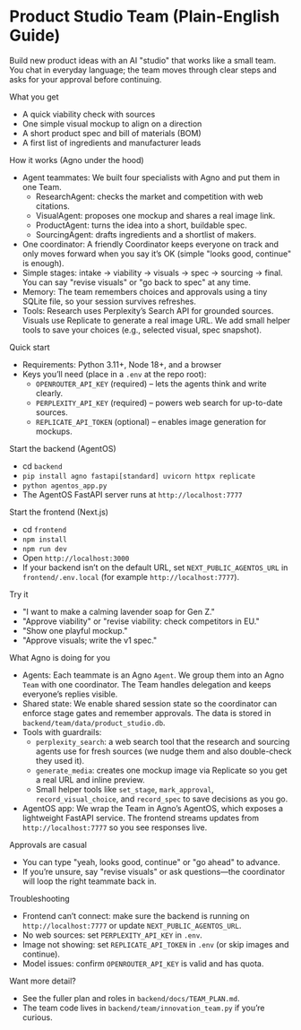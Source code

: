 # Product Studio Team (Plain-English Guide)

Build new product ideas with an AI "studio" that works like a small team. You chat in everyday language; the team moves through clear steps and asks for your approval before continuing.

What you get
- A quick viability check with sources
- One simple visual mockup to align on a direction
- A short product spec and bill of materials (BOM)
- A first list of ingredients and manufacturer leads

How it works (Agno under the hood)
- Agent teammates: We built four specialists with Agno and put them in one Team.
  - ResearchAgent: checks the market and competition with web citations.
  - VisualAgent: proposes one mockup and shares a real image link.
  - ProductAgent: turns the idea into a short, buildable spec.
  - SourcingAgent: drafts ingredients and a shortlist of makers.
- One coordinator: A friendly Coordinator keeps everyone on track and only moves forward when you say it’s OK (simple "looks good, continue" is enough).
- Simple stages: intake → viability → visuals → spec → sourcing → final. You can say "revise visuals" or "go back to spec" at any time.
- Memory: The team remembers choices and approvals using a tiny SQLite file, so your session survives refreshes.
- Tools: Research uses Perplexity’s Search API for grounded sources. Visuals use Replicate to generate a real image URL. We add small helper tools to save your choices (e.g., selected visual, spec snapshot).

Quick start
- Requirements: Python 3.11+, Node 18+, and a browser
- Keys you’ll need (place in a `.env` at the repo root):
  - `OPENROUTER_API_KEY` (required) – lets the agents think and write clearly.
  - `PERPLEXITY_API_KEY` (required) – powers web search for up-to-date sources.
  - `REPLICATE_API_TOKEN` (optional) – enables image generation for mockups.

Start the backend (AgentOS)
- cd `backend`
- `pip install agno fastapi[standard] uvicorn httpx replicate`
- `python agentos_app.py`
- The AgentOS FastAPI server runs at `http://localhost:7777`

Start the frontend (Next.js)
- cd `frontend`
- `npm install`
- `npm run dev`
- Open `http://localhost:3000`
- If your backend isn’t on the default URL, set `NEXT_PUBLIC_AGENTOS_URL` in `frontend/.env.local` (for example `http://localhost:7777`).

Try it
- "I want to make a calming lavender soap for Gen Z."
- "Approve viability" or "revise viability: check competitors in EU."
- "Show one playful mockup."
- "Approve visuals; write the v1 spec."

What Agno is doing for you
- Agents: Each teammate is an Agno `Agent`. We group them into an Agno `Team` with one coordinator. The Team handles delegation and keeps everyone’s replies visible.
- Shared state: We enable shared session state so the coordinator can enforce stage gates and remember approvals. The data is stored in `backend/team/data/product_studio.db`.
- Tools with guardrails:
  - `perplexity_search`: a web search tool that the research and sourcing agents use for fresh sources (we nudge them and also double-check they used it).
  - `generate_media`: creates one mockup image via Replicate so you get a real URL and inline preview.
  - Small helper tools like `set_stage`, `mark_approval`, `record_visual_choice`, and `record_spec` to save decisions as you go.
- AgentOS app: We wrap the Team in Agno’s AgentOS, which exposes a lightweight FastAPI service. The frontend streams updates from `http://localhost:7777` so you see responses live.

Approvals are casual
- You can type "yeah, looks good, continue" or "go ahead" to advance.
- If you’re unsure, say "revise visuals" or ask questions—the coordinator will loop the right teammate back in.

Troubleshooting
- Frontend can’t connect: make sure the backend is running on `http://localhost:7777` or update `NEXT_PUBLIC_AGENTOS_URL`.
- No web sources: set `PERPLEXITY_API_KEY` in `.env`.
- Image not showing: set `REPLICATE_API_TOKEN` in `.env` (or skip images and continue).
- Model issues: confirm `OPENROUTER_API_KEY` is valid and has quota.

Want more detail?
- See the fuller plan and roles in `backend/docs/TEAM_PLAN.md`.
- The team code lives in `backend/team/innovation_team.py` if you’re curious.
